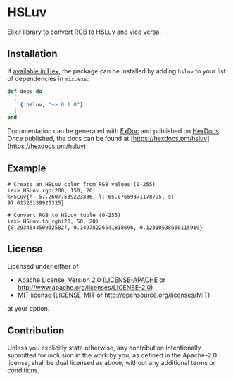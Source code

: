 # HSLuv

Elixir library to convert RGB to HSLuv and vice versa.

## Installation

If [available in Hex](https://hex.pm/docs/publish), the package can be installed
by adding `hsluv` to your list of dependencies in `mix.exs`:

```elixir
def deps do
  [
    {:hsluv, "~> 0.1.0"}
  ]
end
```

Documentation can be generated with [ExDoc](https://github.com/elixir-lang/ex_doc)
and published on [HexDocs](https://hexdocs.pm). Once published, the docs can
be found at [https://hexdocs.pm/hsluv](https://hexdocs.pm/hsluv).


## Example

```iex
# Create an HSLuv color from RGB values (0-255)
iex> HSLuv.rgb(200, 150, 20)
%HSLuv{h: 57.26077539223336, l: 65.07659371178795, s: 97.61326139925325}

# Convert RGB to HSLuv tuple (0-255)
iex> HSLuv.to_rgb(20, 50, 20)
{0.2934644509325827, 0.14978226541818696, 0.12310538660115919}
```

## License

Licensed under either of

 * Apache License, Version 2.0
   ([LICENSE-APACHE](LICENSE-APACHE) or http://www.apache.org/licenses/LICENSE-2.0)
 * MIT license
   ([LICENSE-MIT](LICENSE-MIT) or http://opensource.org/licenses/MIT)

at your option.

## Contribution

Unless you explicitly state otherwise, any contribution intentionally submitted
for inclusion in the work by you, as defined in the Apache-2.0 license, shall be
dual licensed as above, without any additional terms or conditions.
